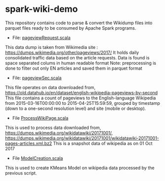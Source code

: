# spark-wiki-demo

This repository contains code to parse & convert the Wikidump files into parquet files ready to be consumed by Apache Spark programs.

* File: [pageviewRequest.scala](https://github.com/josiahsams/spark-wiki-demo/blob/master/src/main/scala/com/ibm/demo/pageviewRequest.scala)

This data dump is taken from Wikimedia site : https://dumps.wikimedia.org/other/pageviews/2017/
It holds daily consolidated traffic data based on the article requests.
Data is found is space separated colums in human readable format
Note: preprocessing is done to filter out only EN articles and saved them in parquet format


* File: [pageviewSec.scala](https://github.com/josiahsams/spark-wiki-demo/blob/master/src/main/scala/com/ibm/demo/pageviewSec.scala)

This file operates on data downloaded from,
https://old.datahub.io/en/dataset/english-wikipedia-pageviews-by-second
This file contains a count of pageviews to the English-language Wikipedia from 2015-03-16T00:00:00 to 2015-04-25T15:59:59, grouped by timestamp (down to a one-second resolution level) and site (mobile or desktop).

* File [ProcessWikiPage.scala](https://github.com/josiahsams/spark-wiki-demo/blob/master/src/main/scala/com/ibm/demo/ProcessWikiPage.scala)

This is used to process data downloaded from,
https://dumps.wikimedia.org/wikidatawiki/20171001/, 
https://dumps.wikimedia.org/wikidatawiki/20171001/wikidatawiki-20171001-pages-articles.xml.bz2
This is a snapshot data of wikipedia as on 01 Oct 2017

* File [ModelCreation.scala](https://github.com/josiahsams/spark-wiki-demo/blob/master/src/main/scala/com/ibm/demo/ModelCreation.scala)

This is used to create KMeans Model on wikipedia data processed by the previous script.
